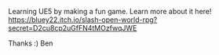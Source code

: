 Learning UE5 by making a fun game. Learn more about it here! https://bluey22.itch.io/slash-open-world-rpg?secret=D2cu8cp2uGfFN4tMOzfwqJWE

Thanks :)
Ben
